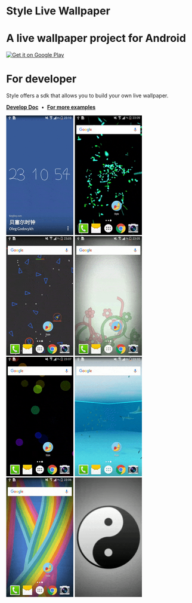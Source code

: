 # Style Live Wallpaper

A live wallpaper project for Android
====================
<a href="https://play.google.com/store/apps/details?id=com.kinglloy.album" target="_blank">
<img src="https://play.google.com/intl/en_us/badges/images/generic/en-play-badge.png" alt="Get it on Google Play" height="90"/></a>

For developer
=========

Style offers a sdk that allows you to build your own live wallpaper.

**[Develop Doc](https://github.com/jinkg/style-develop-sdk)**&nbsp;&nbsp;•&nbsp;&nbsp;**[For more examples](https://github.com/jinkg/style-sdk)**

![bezier](https://github.com/jinkg/Screenshots/blob/master/Style/bezier.gif)
![boids](https://github.com/jinkg/Screenshots/blob/master/Style/boids.gif)
![botz](https://github.com/jinkg/Screenshots/blob/master/Style/botz.gif)
![flower](https://github.com/jinkg/Screenshots/blob/master/Style/flower.gif)
![rainbow](https://github.com/jinkg/Screenshots/blob/master/Style/rainbow.gif)
![shark](https://github.com/jinkg/Screenshots/blob/master/Style/shark.gif)
![stride](https://github.com/jinkg/Screenshots/blob/master/Style/stride.gif)
![yinyang](https://github.com/jinkg/Screenshots/blob/master/Style/yinyang.gif)
